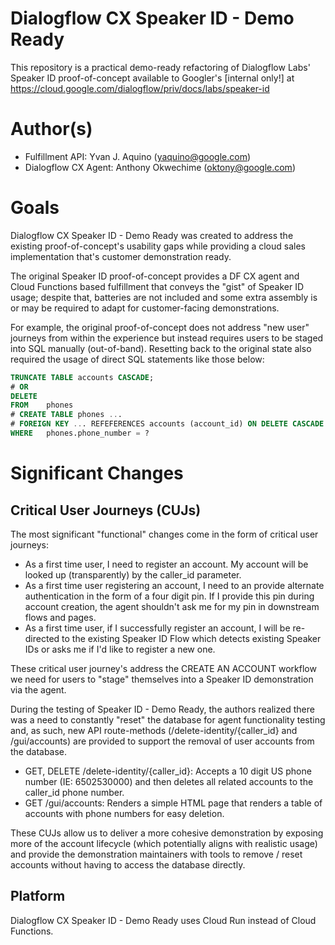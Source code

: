 # Dialogflow CX Speaker ID - Demo Ready
This repository is a practical demo-ready refactoring of Dialogflow Labs' Speaker ID proof-of-concept available to Googler's [internal only!] at https://cloud.google.com/dialogflow/priv/docs/labs/speaker-id

# Author(s)
- Fulfillment API: Yvan J. Aquino (yaquino@google.com)
- Dialogflow CX Agent: Anthony Okwechime (oktony@google.com)

# Goals
Dialogflow CX Speaker ID - Demo Ready was created to address the existing proof-of-concept's usability gaps while providing a cloud sales implementation that's customer demonstration ready.

The original Speaker ID proof-of-concept provides a DF CX agent and Cloud Functions based fulfillment that conveys the "gist" of Speaker ID usage; despite that, batteries are not included and some extra assembly is or may be required to adapt for customer-facing demonstrations.  

For example, the original proof-of-concept does not address "new user" journeys from within the experience but instead requires users to be staged into SQL  manually (out-of-band).  Resetting back to the original state also required the usage of direct SQL statements like those below:

```sql
TRUNCATE TABLE accounts CASCADE;
# OR
DELETE 
FROM    phones
# CREATE TABLE phones ... 
# FOREIGN KEY ... REFEFERENCES accounts (account_id) ON DELETE CASCADE
WHERE   phones.phone_number = ? 
```


# Significant Changes
## Critical User Journeys (CUJs)
The most significant "functional" changes come in the form of critical user journeys:

- As a first time user, I need to register an account.  My account will be looked up (transparently) by the caller_id parameter.
- As a first time user registering an account, I need to an provide alternate authentication in the form of a four digit pin.  If I provide this pin during account creation, the agent shouldn't  ask me for my pin in downstream flows and pages.
- As a first time user, if I successfully register an account, I will be re-directed to the existing Speaker ID Flow which detects existing Speaker IDs or asks me if I'd like to register a new one.

These critical user journey's address the CREATE AN ACCOUNT workflow we need for users to "stage" themselves into a Speaker ID demonstration via the agent.  

During the testing of Speaker ID - Demo Ready, the authors realized there was a need to constantly "reset" the database for agent functionality testing and, as such, new API route-methods (/delete-identity/{caller_id} and /gui/accounts) are provided to support the removal of user accounts from the database.

 - GET, DELETE /delete-identity/{caller_id}:  Accepts a 10 digit US phone number (IE: 6502530000) and then deletes all related accounts to the caller_id phone number.
 - GET /gui/accounts: Renders a simple HTML page that renders a table of accounts with phone numbers for easy deletion.  

These CUJs allow us to deliver a more cohesive demonstration by exposing more of the account lifecycle (which potentially aligns with realistic usage) and provide the demonstration maintainers with tools to remove / reset accounts without having to access the database directly.

## Platform
Dialogflow CX Speaker ID - Demo Ready uses Cloud Run instead of Cloud Functions.   